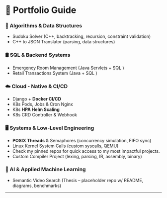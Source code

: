 # 💼 Portfolio Guide

### 🧩 Algorithms & Data Structures
  * Sudoku Solver (C++, backtracking, recursion, constraint validation) 
  * C++ to JSON Translator (parsing, data structures) 

### 🛢️ SQL & Backend Systems
  * Emergency Room Management (Java Servlets + SQL )
  * Retail Transactions System (Java + SQL )
    
### ☁️ Cloud - Native & CI/CD 
  * Django + **Docker CI/CD** 
  * K8s Pods, Jobs & Cron Nginx 
  * K8s **HPA Helm Scaling** 
  * K8s CRD Controller & Webhook 

### 🖥️ Systems & Low-Level Engineering
  * **POSIX Threads** & Semaphores (concurrency simulation, FIFO sync) 
  * Linux Kernel System Calls (custom syscalls, QEMU)
  * Check my pinned repos for quick access to my most impactful projects.
  * Custom Compiler Project (lexing, parsing, IR, assembly, binary) 

### 🤖 AI & Applied Machine Learning
  * Semantic Video Search (Thesis – placeholder repo w/ README, diagrams, benchmarks)

---
